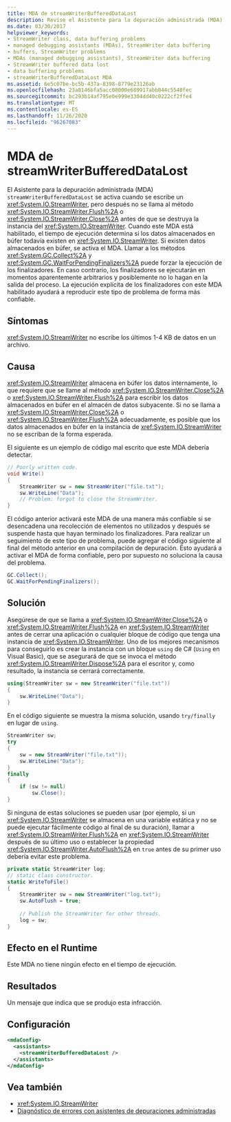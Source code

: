 ```yaml
---
title: MDA de streamWriterBufferedDataLost
description: Revise el Asistente para la depuración administrada (MDA) streamWriterBufferedDataLost, que puede activarse si StreamWriter no escribe los últimos 1 – 4 KB de datos en un archivo.
ms.date: 03/30/2017
helpviewer_keywords:
- StreamWriter class, data buffering problems
- managed debugging assistants (MDAs), StreamWriter data buffering
- buffers, StreamWriter problems
- MDAs (managed debugging assistants), StreamWriter data buffering
- StreamWriter buffered data lost
- data buffering problems
- streamWriterBufferedDataLost MDA
ms.assetid: 6e5c07be-bc5b-437a-8398-8779e23126ab
ms.openlocfilehash: 23a8146bfa5acc08000e689917abb844c5540fec
ms.sourcegitcommit: bc293b14af795e0e999e3304dd40c0222cf2ffe4
ms.translationtype: MT
ms.contentlocale: es-ES
ms.lasthandoff: 11/26/2020
ms.locfileid: "96267083"
---
```

# <a name="streamwriterbuffereddatalost-mda"></a>MDA de streamWriterBufferedDataLost

El Asistente para la depuración administrada (MDA) `streamWriterBufferedDataLost` se activa cuando se escribe un <xref:System.IO.StreamWriter>, pero después no se llama al método <xref:System.IO.StreamWriter.Flush%2A> o <xref:System.IO.StreamWriter.Close%2A> antes de que se destruya la instancia del <xref:System.IO.StreamWriter>. Cuando este MDA está habilitado, el tiempo de ejecución determina si los datos almacenados en búfer todavía existen en <xref:System.IO.StreamWriter>. Si existen datos almacenados en búfer, se activa el MDA. Llamar a los métodos <xref:System.GC.Collect%2A> y <xref:System.GC.WaitForPendingFinalizers%2A> puede forzar la ejecución de los finalizadores. En caso contrario, los finalizadores se ejecutarán en momentos aparentemente arbitrarios y posiblemente no lo hagan en la salida del proceso. La ejecución explícita de los finalizadores con este MDA habilitado ayudará a reproducir este tipo de problema de forma más confiable.  
  
## <a name="symptoms"></a>Síntomas  

 <xref:System.IO.StreamWriter> no escribe los últimos 1-4 KB de datos en un archivo.  
  
## <a name="cause"></a>Causa  

 <xref:System.IO.StreamWriter> almacena en búfer los datos internamente, lo que requiere que se llame al método <xref:System.IO.StreamWriter.Close%2A> o <xref:System.IO.StreamWriter.Flush%2A> para escribir los datos almacenados en búfer en el almacén de datos subyacente. Si no se llama a <xref:System.IO.StreamWriter.Close%2A> o <xref:System.IO.StreamWriter.Flush%2A> adecuadamente, es posible que los datos almacenados en búfer en la instancia de <xref:System.IO.StreamWriter> no se escriban de la forma esperada.  
  
 El siguiente es un ejemplo de código mal escrito que este MDA debería detectar.  
  
```csharp  
// Poorly written code.  
void Write()
{  
    StreamWriter sw = new StreamWriter("file.txt");  
    sw.WriteLine("Data");  
    // Problem: forgot to close the StreamWriter.  
}  
```  
  
 El código anterior activará este MDA de una manera más confiable si se desencadena una recolección de elementos no utilizados y después se suspende hasta que hayan terminado los finalizadores. Para realizar un seguimiento de este tipo de problema, puede agregar el código siguiente al final del método anterior en una compilación de depuración. Esto ayudará a activar el MDA de forma confiable, pero por supuesto no soluciona la causa del problema.  
  
```csharp
GC.Collect();  
GC.WaitForPendingFinalizers();  
```  
  
## <a name="resolution"></a>Solución  

 Asegúrese de que se llama a <xref:System.IO.StreamWriter.Close%2A> o <xref:System.IO.StreamWriter.Flush%2A> en <xref:System.IO.StreamWriter> antes de cerrar una aplicación o cualquier bloque de código que tenga una instancia de <xref:System.IO.StreamWriter>. Uno de los mejores mecanismos para conseguirlo es crear la instancia con un bloque `using` de C# (`Using` en Visual Basic), que se asegurará de que se invoca el método <xref:System.IO.StreamWriter.Dispose%2A> para el escritor y, como resultado, la instancia se cerrará correctamente.  
  
```csharp
using(StreamWriter sw = new StreamWriter("file.txt"))
{  
    sw.WriteLine("Data");  
}  
```  
  
 En el código siguiente se muestra la misma solución, usando `try/finally` en lugar de `using`.  
  
```csharp
StreamWriter sw;  
try
{  
    sw = new StreamWriter("file.txt"));  
    sw.WriteLine("Data");  
}  
finally
{  
    if (sw != null)  
        sw.Close();  
}  
```  
  
 Si ninguna de estas soluciones se pueden usar (por ejemplo, si un <xref:System.IO.StreamWriter> se almacena en una variable estática y no se puede ejecutar fácilmente código al final de su duración), llamar a <xref:System.IO.StreamWriter.Flush%2A> en <xref:System.IO.StreamWriter> después de su último uso o establecer la propiedad <xref:System.IO.StreamWriter.AutoFlush%2A> en `true` antes de su primer uso debería evitar este problema.  
  
```csharp
private static StreamWriter log;  
// static class constructor.  
static WriteToFile()
{  
    StreamWriter sw = new StreamWriter("log.txt");  
    sw.AutoFlush = true;  
  
    // Publish the StreamWriter for other threads.  
    log = sw;  
}  
```  
  
## <a name="effect-on-the-runtime"></a>Efecto en el Runtime  

 Este MDA no tiene ningún efecto en el tiempo de ejecución.  
  
## <a name="output"></a>Resultados  

 Un mensaje que indica que se produjo esta infracción.  
  
## <a name="configuration"></a>Configuración  
  
```xml  
<mdaConfig>  
  <assistants>  
    <streamWriterBufferedDataLost />  
  </assistants>  
</mdaConfig>  
```  
  
## <a name="see-also"></a>Vea también

- <xref:System.IO.StreamWriter>
- [Diagnóstico de errores con asistentes de depuraciones administradas](diagnosing-errors-with-managed-debugging-assistants.md)
